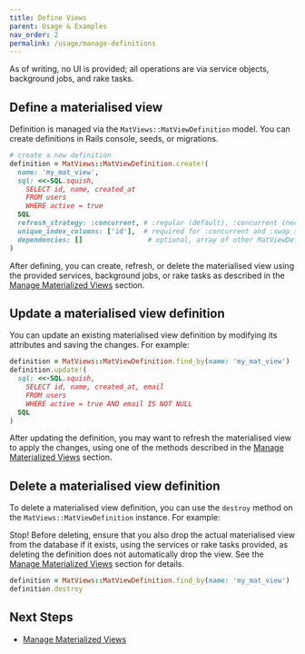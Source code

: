 ```yaml
---
title: Define Views
parent: Usage & Examples
nav_order: 2
permalink: /usage/manage-definitions
---
```


As of writing, no UI is provided; all operations are via service objects, background jobs, and rake tasks.

## Define a materialised view

Definition is managed via the `MatViews::MatViewDefinition` model. You can create definitions in Rails console, seeds, or migrations.

```ruby
# create a new definition
definition = MatViews::MatViewDefinition.create!(
  name: 'my_mat_view',
  sql: <<-SQL.squish,
    SELECT id, name, created_at
    FROM users
    WHERE active = true
  SQL
  refresh_strategy: :concurrent, # :regular (default), :concurrent (needs unique index), :swap
  unique_index_columns: ['id'],  # required for :concurrent and :swap strategies
  dependencies: []                # optional, array of other MatViewDefinition names
)
```

After defining, you can create, refresh, or delete the materialised view using the provided services, background jobs, or rake tasks as described in the [Manage Materialized Views](./manage-views) section.

## Update a materialised view definition

You can update an existing materialised view definition by modifying its attributes and saving the changes. For example:

```ruby
definition = MatViews::MatViewDefinition.find_by(name: 'my_mat_view')
definition.update!(
  sql: <<-SQL.squish,
    SELECT id, name, created_at, email
    FROM users
    WHERE active = true AND email IS NOT NULL
  SQL
)
```

After updating the definition, you may want to refresh the materialised view to apply the changes, using one of the methods described in the [Manage Materialized Views](./manage-views#refresh-the-materialised-view) section.

## Delete a materialised view definition

To delete a materialised view definition, you can use the `destroy` method on the `MatViews::MatViewDefinition` instance. For example:

Stop! Before deleting, ensure that you also drop the actual materialised view from the database if it exists, using the services or rake tasks provided, as deleting the definition does not automatically drop the view. See the [Manage Materialized Views](./manage-views#delete-the-materialised-view) section for details.

```ruby
definition = MatViews::MatViewDefinition.find_by(name: 'my_mat_view')
definition.destroy
```

## Next Steps

- [Manage Materialized Views](./usage/manage-views)
